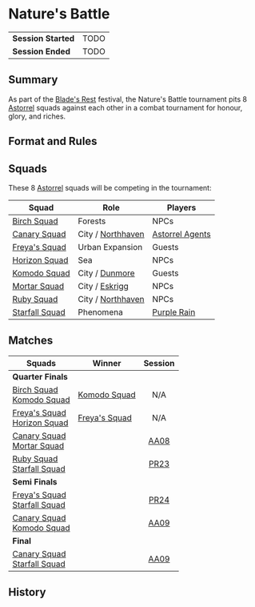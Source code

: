 # Nature's Battle

|||
| --- | --- |
| **Session Started** | TODO | storyline.2
| **Session Ended** | TODO |

## Summary

As part of the [Blade's Rest](../festivals/blades-rest.md) festival, the Nature's Battle tournament pits 8 [Astorrel](../organisations/astorrel/astorrel.md) squads against each other in a combat tournament for honour, glory, and riches.

## Format and Rules

## Squads

These 8 [Astorrel](../organisations/astorrel/astorrel.md) squads will be competing in the tournament:

| Squad | Role | Players |
| --- | --- | --- |
| [Birch Squad](../organisations/astorrel/squads/birch-squad.md) | Forests | NPCs |
| [Canary Squad](../organisations/astorrel/squads/canary-squad.md) | City / [Northhaven](../places/cities/northhaven.md) | [Astorrel Agents](../campaigns/astorrel-agents/astorrel-agents.md) |
| [Freya's Squad](../organisations/astorrel/squads/freyas-squad.md) | Urban Expansion | Guests |
| [Horizon Squad](../organisations/astorrel/squads/horizon-squad.md) | Sea | NPCs |
| [Komodo Squad](../organisations/astorrel/squads/komodo-squad.md) | City / [Dunmore](../places/cities/dunmore.md) | Guests |
| [Mortar Squad](../organisations/astorrel/squads/mortar-squad.md) | City / [Eskrigg](../places/cities/eskrigg.md) | NPCs |
| [Ruby Squad](../organisations/astorrel/squads/ruby-squad.md) | City / [Northhaven](../places/cities/northhaven.md) | NPCs |
| [Starfall Squad](../organisations/astorrel/squads/starfall-squad.md) | Phenomena | [Purple Rain](../campaigns/purple-rain/purple-rain.md) |

## Matches

| Squads | Winner | Session |
| --- | --- |:---:|
| **Quarter Finals**
| [Birch Squad](../organisations/astorrel/squads/birch-squad.md)<br />[Komodo Squad](../organisations/astorrel/squads/komodo-squad.md) | [Komodo Squad](../organisations/astorrel/squads/komodo-squad.md) | N/A |
| [Freya's Squad](../organisations/astorrel/squads/freyas-squad.md)<br />[Horizon Squad](../organisations/astorrel/squads/horizon-squad.md) | [Freya's Squad](../organisations/astorrel/squads/freyas-squad.md) | N/A |
| [Canary Squad](../organisations/astorrel/squads/canary-squad.md)<br />[Mortar Squad](../organisations/astorrel/squads/mortar-squad.md) | | [AA08](../sessions/AA08.md) |
| [Ruby Squad](../organisations/astorrel/squads/ruby-squad.md)<br />[Starfall Squad](../organisations/astorrel/squads/starfall-squad.md) | | [PR23](../sessions/PR23.md) |
| **Semi Finals**
| [Freya's Squad](../organisations/astorrel/squads/freyas-squad.md)<br />[Starfall Squad](../organisations/astorrel/squads/starfall-squad.md) | | [PR24](../sessions/PR24.md) |
| [Canary Squad](../organisations/astorrel/squads/canary-squad.md)<br />[Komodo Squad](../organisations/astorrel/squads/komodo-squad.md) | | [AA09](../sessions/AA09.md) |
| **Final**
| [Canary Squad](../organisations/astorrel/squads/canary-squad.md)<br />[Starfall Squad](../organisations/astorrel/squads/starfall-squad.md) | | [AA09](../sessions/AA09.md) |

## History
